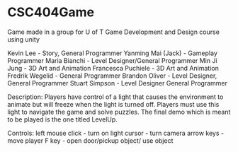 # CSC404Game
Game made in a group for U of T Game Development and Design course using unity

Kevin Lee           - Story, General Programmer
Yanming Mai (Jack)  - Gameplay Programmer
Maria Bianchi       - Level Designer/General Programmer
Min Ji Jung         - 3D Art and Animation
Francesca Puchiele  - 3D Art and Animation
Fredrik Wegelid     - General Programmer
Brandon Oliver      - Level Designer, General Programmer
Stuart Simpson      - Level Designer General Programmer

Description:
Players have control of a light that causes the environment to animate but will freeze when the light is turned off. Players must use this light to navigate the game and solve puzzles. The final demo which is meant to be played is the one titled LevelUp.

Controls:
left mouse click    - turn on light
cursor              - turn camera
arrow keys          - move player
F key               - open door/pickup object/ use object
